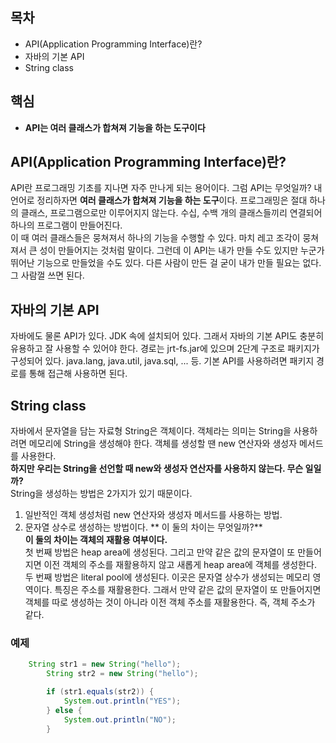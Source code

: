 ## 목차
- API(Application Programming Interface)란?
- 자바의 기본 API
- String class
## 핵심
- **API는 여러 클래스가 합쳐져 기능을 하는 도구이다**

## API(Application Programming Interface)란?
API란 프로그래밍 기초를 지나면 자주 만나게 되는 용어이다. 그럼 API는 무엇일까? 내 언어로 정리하자면 **여러 클래스가 합쳐져 기능을 하는 도구**이다. 프로그래밍은 절대 하나의 클래스, 프로그램으로만 이루어지지 않는다. 수십, 수백 개의 클래스들끼리 연결되어 하나의 프로그램이 만들어진다.<br>
이 때 여러 클래스들은 뭉쳐져서 하나의 기능을 수행할 수 있다. 마치 레고 조각이 뭉쳐져서 큰 성이 만들어지는 것처럼 말이다. 그런데 이 API는 내가 만들 수도 있지만 누군가 뛰어난 기능으로 만들었을 수도 있다. 다른 사람이 만든 걸 굳이 내가 만들 필요는 없다. 그 사람껄 쓰면 된다.<br>

## 자바의 기본 API
자바에도 물론 API가 있다. JDK 속에 설치되어 있다. 그래서 자바의 기본 API도 충분히 유용하고 잘 사용할 수 있어야 한다. 경로는 jrt-fs.jar에 있으며 2단계 구조로 패키지가 구성되어 있다. java.lang, java.util, java.sql, ... 등. 기본 API를 사용하려면 패키지 경로를 통해 접근해 사용하면 된다.

## String class
자바에서 문자열을 담는 자료형 String은 객체이다. 객체라는 의미는 String을 사용하려면 메모리에 String을 생성해야 한다. 객체를 생성할 땐 new 연산자와 생성자 메서드를 사용한다.<br>
**하지만 우리는 String을 선언할 때 new와 생성자 연산자를 사용하지 않는다. 무슨 일일까?**<br>
String을 생성하는 방법은 2가지가 있기 때문이다.<br>
 1. 일반적인 객체 생성처럼 new 연산자와 생성자 메서드를 사용하는 방법.
 2. 문자열 상수로 생성하는 방법이다. ** 이 둘의 차이는 무엇일까?**<br>
**이 둘의 차이는 객체의 재활용 여부이다.**<br>
첫 번째 방법은 heap area에 생성된다. 그리고 만약 같은 값의 문자열이 또 만들어지면 이전 객체의 주소를 재활용하지 않고 새롭게 heap area에 객체를 생성한다.<br>
두 번째 방법은 literal pool에 생성된다. 이곳은 문자열 상수가 생성되는 메모리 영역이다. 특징은 주소를 재활용한다. 그래서 만약 같은 값의 문자열이 또 만들어지면 객체를 따로 생성하는 것이 아니라 이전 객체 주소를 재활용한다. 즉, 객체 주소가 같다.

### 예제
```java
    String str1 = new String("hello");
        String str2 = new String("hello");

        if (str1.equals(str2)) {
            System.out.println("YES");
        } else {
            System.out.println("NO");
        }
```
